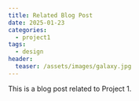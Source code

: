 ```yaml
---
title: Related Blog Post
date: 2025-01-23
categories:
  - project1
tags:
  - design
header:
  teaser: /assets/images/galaxy.jpg
---
```

This is a blog post related to Project 1.